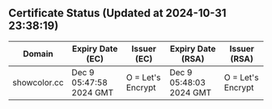 ## Certificate Status (Updated at 2024-10-31 23:38:19)
| Domain | Expiry Date (EC) | Issuer (EC) | Expiry Date (RSA) | Issuer (RSA) |
|--------|------------------|-------------|-------------------|--------------|
| showcolor.cc | Dec  9 05:47:58 2024 GMT |  O = Let's Encrypt | Dec  9 05:48:03 2024 GMT |  O = Let's Encrypt |
